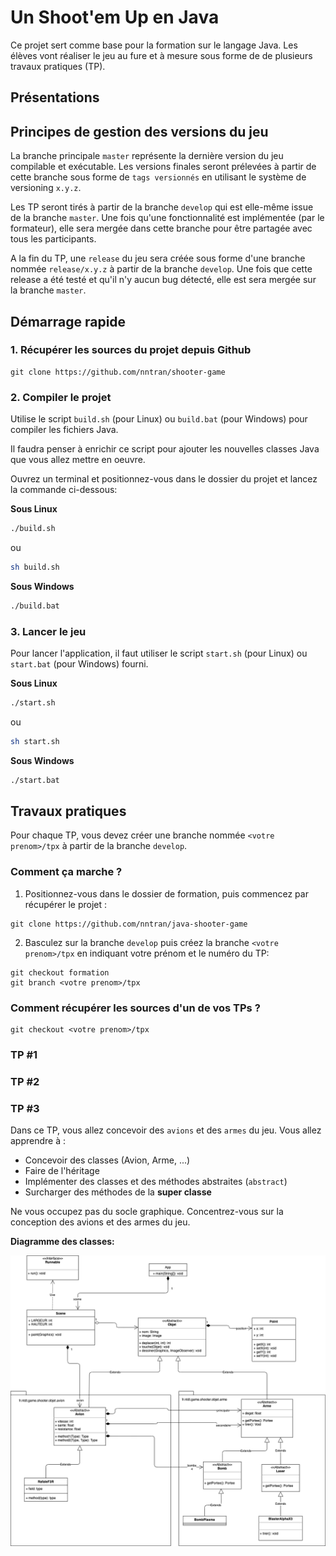 # Un **Shoot'em Up** en Java

Ce projet sert comme base pour la formation sur le langage Java. Les élèves vont réaliser le jeu au fure et à mesure sous forme de de plusieurs travaux pratiques (TP).


## Présentations


## Principes de gestion des versions du jeu

La branche principale `master` représente la dernière version du jeu compilable et exécutable. Les versions finales seront prélevées à partir de cette branche sous forme de `tags versionnés` en utilisant le système de versioning `x.y.z`.

Les TP seront tirés à partir de la branche `develop` qui est elle-même issue de la branche `master`. Une fois qu'une fonctionnalité est implémentée (par le formateur), elle sera mergée dans cette branche pour être partagée avec tous les participants.

A la fin du TP, une `release` du jeu sera créée sous forme d'une branche nommée `release/x.y.z` à partir de la branche `develop`. Une fois que cette release a été testé et qu'il n'y aucun bug détecté, elle est sera mergée sur la branche `master`.

## Démarrage rapide

### 1. Récupérer les sources du projet depuis Github

```
git clone https://github.com/nntran/shooter-game
```
    
### 2. Compiler le projet

Utilise le script `build.sh` (pour Linux) ou `build.bat` (pour Windows) pour compiler les fichiers Java.

Il faudra penser à enrichir ce script pour ajouter les nouvelles classes Java que vous allez mettre en oeuvre.

Ouvrez un terminal et positionnez-vous dans le dossier du projet et lancez la commande ci-dessous:

**Sous Linux**

```sh
./build.sh
```

ou

```sh
sh build.sh
```

**Sous Windows**

```sh
./build.bat
```

### 3. Lancer le jeu

Pour lancer l'application, il faut utiliser le script `start.sh` (pour Linux) ou `start.bat` (pour Windows) fourni. 

**Sous Linux**

```sh
./start.sh
```

ou

```sh
sh start.sh
```

**Sous Windows**

```sh
./start.bat
```

## Travaux pratiques

Pour chaque TP, vous devez créer une branche nommée `<votre prenom>/tpx` à partir de la branche `develop`.

### Comment ça marche ?

1. Positionnez-vous dans le dossier de formation, puis commencez par récupérer le projet :

```
git clone https://github.com/nntran/java-shooter-game
```

2. Basculez sur la branche `develop` puis créez la branche `<votre prenom>/tpx` en indiquant votre prénom et le numéro du TP:

```
git checkout formation
git branch <votre prenom>/tpx
```

### Comment récupérer les sources d'un de vos TPs ?

```
git checkout <votre prenom>/tpx
```


### TP #1


### TP #2

### TP #3

Dans ce TP, vous allez concevoir des `avions` et des `armes` du jeu. Vous allez apprendre à :

* Concevoir des classes (Avion, Arme, ...)
* Faire de l'héritage
* Implémenter des classes et des méthodes abstraites (`abstract`)
* Surcharger des méthodes de la **super classe**


Ne vous occupez pas du socle graphique. Concentrez-vous sur la conception des avions et des armes du jeu.

**Diagramme des classes:**

![](diagramme-classes.png)


